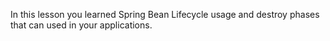 In this lesson you learned Spring Bean Lifecycle usage and destroy
phases that can used in your applications.

